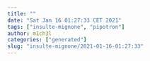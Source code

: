 ```yaml
---
title: ""
date: "Sat Jan 16 01:27:33 CET 2021"
tags: ["insulte-mignone", "pipotron"]
author: m1ch3l
categories: ["generated"]
slug: "insulte-mignone/2021-01-16-01:27:33"
---
```



